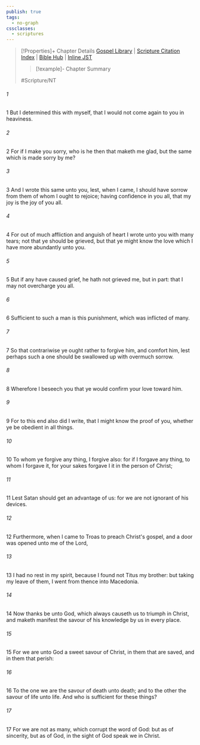 ```yaml
---
publish: true
tags:
  - no-graph
cssclasses:
  - scriptures
---
```

>[!Properties]+ Chapter Details
>[Gospel Library](https://churchofjesuschrist.org/study/scriptures/nt/2-cor/2?lang=eng)    |    [Scripture Citation Index](https://scriptures.byu.edu/#09302::c09302)    |    [Bible Hub](https://biblehub.com/2_corinthians/2.htm)    |    [Inline JST](https://scripturetoolbox.com/html/ic/2Corinthians/2.html)
>>[!example]- Chapter Summary
>> 
> 
>
>#Scripture/NT
###### 1
1 But I determined this with myself, that I would not come again to you in heaviness.
###### 2
2 For if I make you sorry, who is he then that maketh me glad, but the same which is made sorry by me?
###### 3
3 And I wrote this same unto you, lest, when I came, I should have sorrow from them of whom I ought to rejoice; having confidence in you all, that my joy is the joy of you all.
###### 4
4 For out of much affliction and anguish of heart I wrote unto you with many tears; not that ye should be grieved, but that ye might know the love which I have more abundantly unto you.
###### 5
5 But if any have caused grief, he hath not grieved me, but in part: that I may not overcharge you all.
###### 6
6 Sufficient to such a man is this punishment, which was inflicted of many.
###### 7
7 So that contrariwise ye ought rather to forgive him, and comfort him, lest perhaps such a one should be swallowed up with overmuch sorrow.
###### 8
8 Wherefore I beseech you that ye would confirm your love toward him.
###### 9
9 For to this end also did I write, that I might know the proof of you, whether ye be obedient in all things.
###### 10
10 To whom ye forgive any thing, I forgive also: for if I forgave any thing, to whom I forgave it, for your sakes forgave I it in the person of Christ;
###### 11
11 Lest Satan should get an advantage of us: for we are not ignorant of his devices.
###### 12
12 Furthermore, when I came to Troas to preach Christ's gospel, and a door was opened unto me of the Lord,
###### 13
13 I had no rest in my spirit, because I found not Titus my brother: but taking my leave of them, I went from thence into Macedonia.
###### 14
14 Now thanks be unto God, which always causeth us to triumph in Christ, and maketh manifest the savour of his knowledge by us in every place.
###### 15
15 For we are unto God a sweet savour of Christ, in them that are saved, and in them that perish:
###### 16
16 To the one we are the savour of death unto death; and to the other the savour of life unto life. And who is sufficient for these things?
###### 17
17 For we are not as many, which corrupt the word of God: but as of sincerity, but as of God, in the sight of God speak we in Christ.
